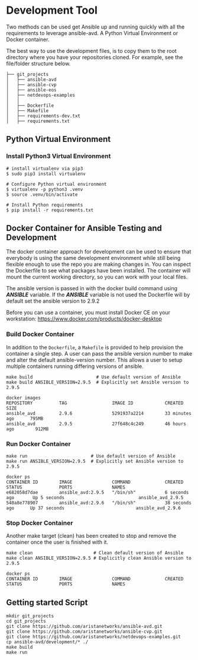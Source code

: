# Development Tool

Two methods can be used get Ansible up and running quickly with all the requirements to leverage ansible-avd.
A Python Virtual Environment or Docker container.

The best way to use the development files, is to copy them to the root directory where you have your repositories cloned.
For example, see the file/folder structure below.

```shell
├── git_projects
│   ├── ansible-avd
│   ├── ansible-cvp
│   ├── ansible-eos
│   ├── netdevops-examples
│   │
│   ├── Dockerfile
│   ├── Makefile
│   ├── requirements-dev.txt
│   ├── requirements.txt

```

## Python Virtual Environment

### Install Python3 Virtual Environment

```shell
# install virtualenv via pip3
$ sudo pip3 install virtualenv

```

```shell
# Configure Python virtual environment
$ virtualenv -p python3 .venv
$ source .venv/bin/activate

# Install Python requirements
$ pip install -r requirements.txt

```

## Docker Container for Ansible Testing and Development

The docker container approach for development can be used to ensure that everybody is using the same development environment while still being flexible enough to use the repo you are making changes in. You can inspect the Dockerfile to see what packages have been installed.
The container will mount the current working directory, so you can work with your local files.

The ansible version is passed in with the docker build command using ***ANSIBLE*** variable.  If the ***ANSIBLE*** variable is not used the Dockerfile will by default set the ansible version to 2.9.2

Before you can use a container, you must install Docker CE on your workstation: https://www.docker.com/products/docker-desktop

### Build Docker Container

In addition to the `Dockerfile`, a `Makefile` is provided to help provision the container a single step. A user can pass the ansible version number to make and alter the default ansible-version number.  This allows a user to setup multiple containers running differing versions of ansible.

```shell
make build                        # Use default version of Ansible
make build ANSIBLE_VERSION=2.9.5  # Explicitly set Ansible version to 2.9.5

docker images
REPOSITORY          TAG                 IMAGE ID            CREATED             SIZE
ansible_avd         2.9.6               5291937a2214        33 minutes ago      795MB
ansible_avd         2.9.5               27f648c4c249        46 hours ago        912MB
```

### Run Docker Container

```shell
make run                        # Use default version of Ansible
make run ANSIBLE_VERSION=2.9.5  # Explicitly set Ansible version to 2.9.5

docker ps
CONTAINER ID        IMAGE               COMMAND             CREATED             STATUS              PORTS               NAMES
e682058d7dae        ansible_avd:2.9.5   "/bin/sh"           6 seconds ago       Up 5 seconds                            ansible_avd_2.9.5
540a8e778907        ansible_avd:2.9.6   "/bin/sh"           38 seconds ago      Up 37 seconds                           ansible_avd_2.9.6
```

### Stop Docker Container

Another make target (clean) has been created to stop and remove the container once the user is finished with it.

```shell
make clean                       # Clean default version of Ansible
make clean ANSIBLE_VERSION=2.9.5 # Explicitly clean Ansible version to 2.9.5

docker ps
CONTAINER ID        IMAGE               COMMAND             CREATED             STATUS              PORTS               NAMES
```

## Getting started Script

```shell
mkdir git_projects
cd git_projects
git clone https://github.com/aristanetworks/ansible-avd.git
git clone https://github.com/aristanetworks/ansible-cvp.git
git clone https://github.com/aristanetworks/netdevops-examples.git
cp ansible-avd/development/* ./
make build
make run
```
